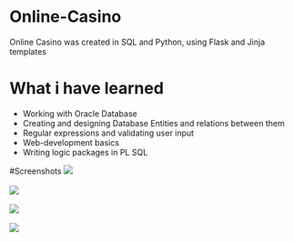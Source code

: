 # Online-Casino
Online Casino was created in SQL and Python, using Flask and Jinja templates

# What i have learned
* Working with Oracle Database
* Creating and designing Database Entities and relations between them
* Regular expressions and validating user input
* Web-development basics
* Writing logic packages in PL SQL

#Screenshots
<img src="https://user-images.githubusercontent.com/23034890/77538811-a0cf8a00-6ea0-11ea-81ab-52d6c9ad1392.png"> <br /><br />
<img src="https://user-images.githubusercontent.com/23034890/77538997-ebe99d00-6ea0-11ea-8312-3cbbd46175d5.png"> <br /><br />
<img src="https://user-images.githubusercontent.com/23034890/77538913-c9f01a80-6ea0-11ea-984e-297cb500f218.png"> <br /><br />
<img src="https://user-images.githubusercontent.com/23034890/77538853-b3e25a00-6ea0-11ea-98af-7b527553e078.png"> <br /><br />
